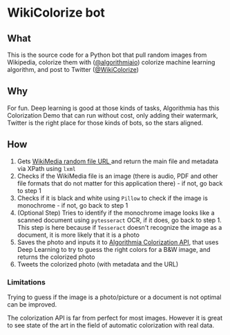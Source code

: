 # WikiColorize bot

## What
This is the source code for a Python bot that pull random images from Wikipedia, colorize them with ([@algorithmiaio](https://github.com/algorithmiaio "@algorithmiaio")) colorize machine learning algorithm, and post to Twitter ([@WikiColorize](https://twitter.com/WikiColorize "@WikiColorize"))

## Why
For fun. Deep learning is good at those kinds of tasks, Algorithmia has this Colorization Demo that can run without cost, only adding their watermark, Twitter is the right place for those kinds of bots, so the stars aligned.

## How
1. Gets [WikiMedia random file URL ](http://commons.wikimedia.org/wiki/Special:Random/File "WikiMedia random file URL ") and return the main file and metadata via XPath using `lxml`
2. Checks if the WikiMedia file is an image (there is audio, PDF and other file formats that do not matter for this application there) - if not, go back to step 1
3. Checks if it is black and white using `Pillow` to check if the image is monochrome - if not, go back to step 1
4. (Optional Step) Tries to identify if the monochrome image looks like a scanned document using `pytesseract` OCR, if it does, go back to step 1. This step is here because if `Tesseract` doesn't recognize the image as a document, it is more likely that it is a photo
5. Saves the photo and inputs it to [Algorithmia Colorization API](https://demos.algorithmia.com/colorize-photos/ "Algorithmia Colorization Demo API"), that uses Deep Learning to try to guess the right colors for a B&W image, and returns the colorized photo
6. Tweets the colorized photo (with metadata and the URL)

### Limitations
Trying to guess if the image is a photo/picture or a document is not optimal can be improved.

The colorization API is far from perfect for most images. However it is great to see state of the art in the field of automatic colorization with real data.
